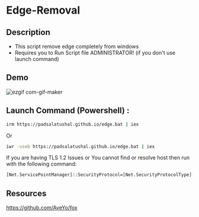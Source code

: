 # Edge-Removal

## Description
- This script remove edge completely from windows
- Requires you to Run Script file ADMINISTRATOR! (if you don't use launch command)

## Demo
![ezgif com-gif-maker](https://user-images.githubusercontent.com/57517785/200296891-13b724e5-e3c4-4224-9d32-d3eb9a59ab9d.gif)

## Launch Command (Powershell) :
```bash
irm https://padsalatushal.github.io/edge.bat | iex
```
Or
```bash
iwr -useb https://padsalatushal.github.io/edge.bat | iex
```

If you are having TLS 1.2 Issues or You cannot find or resolve host then run with the following command:

```bash
[Net.ServicePointManager]::SecurityProtocol=[Net.SecurityProtocolType]::Tls12;iex(New-Object Net.WebClient).DownloadString('https://raw.githubusercontent.com/padsalatushal/Edge-Removal/main/Edge_Removal.bat')
```

## Resources 

https://github.com/AveYo/fox
